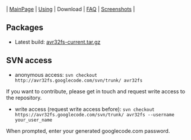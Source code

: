 | [MainPage](MainPage.md) | [Using](Using.md) | Download | [FAQ](FAQ.md) | [Screenshots](Screenshots.md) |

## Packages ##

  * Latest build: [avr32fs-current.tar.gz](http://avr32fs.googlecode.com/files/avr32fs-current.tar.gz)

## SVN access ##

  * anonymous access: `svn checkout http://avr32fs.googlecode.com/svn/trunk/ avr32fs`

If you want to contribute, please get in touch and request write access to the repository.

  * write access (request write access before): `svn checkout https://avr32fs.googlecode.com/svn/trunk/ avr32fs --username your_user_name`

When prompted, enter your generated googlecode.com password.